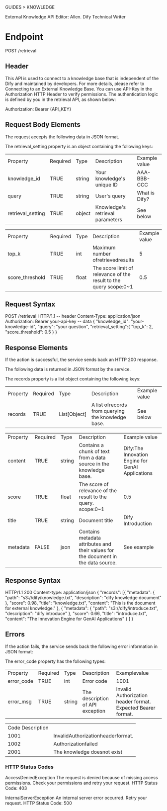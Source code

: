 GUIDES > KNOWLEDGE  

External Knowledge API Editor: Allen. Dify Technical Writer  

# Endpoint  

POST <your-endpoint>/retrieval  

## Header  

This APl is used to connect to a knowledge base that is independent of the Dify and maintained by developers. For more details, please refer to Connecting to an External Knowledge Base. You can use API-Key in the Authorization HTTP Header to verify permissions. The authentication logic is defined by you in the retrieval API, as shown below:  

Authorization: Bearer {API_KEY}  

## Request Body Elements  

The request accepts the following data in JSON format.  

The retrieval_setting property is an object containing the following keys:   


<html><body><table><tr><td>Property</td><td>Required</td><td>Type</td><td>Description</td><td>Example value</td></tr><tr><td>knowledge_id</td><td>TRUE</td><td>string</td><td>Your knowledge's unique ID</td><td>AAA-BBB-CCC</td></tr><tr><td>query</td><td>TRUE</td><td>string</td><td>User's query</td><td>What is Dify?</td></tr><tr><td>retrieval_setting</td><td>TRUE</td><td>object</td><td>Knowledge's retrieval parameters</td><td>See below</td></tr></table></body></html>  

<html><body><table><tr><td>Property</td><td>Required</td><td>Type</td><td>Description</td><td>Example value</td></tr><tr><td>top_k</td><td>TRUE</td><td>int</td><td>Maximum number ofretrievedresults</td><td>5</td></tr><tr><td>score_threshold</td><td>TRUE</td><td>float</td><td>The score limit of relevance of the result to the query scope:0~1</td><td>0.5</td></tr></table></body></html>  

## Request Syntax  

POST <your-endpoint>/retrieval HTTP/1.1
-- header
Content-Type: application/json
Authorization: Bearer your-api-key
-- data
{
    "knowledge_id": "your-knowledge-id",
    "query": "your question",
    "retrieval_setting":{
        "top_k": 2,
        "score_threshold": 0.5
    }
}

## Response Elements  

If the action is successful, the service sends back an HTTP 200 response.  

The following data is returned in JSON format by the service.  

The records property is a list object containing the following keys:   


<html><body><table><tr><td>Property</td><td>Required</td><td>Type</td><td>Description</td><td>Example value</td></tr><tr><td>records</td><td>TRUE</td><td>List[Object]</td><td>A list ofrecords from querying the knowledge base.</td><td>See below</td></tr></table></body></html>  

<html><body><table><tr><td>Property</td><td>Required</td><td>Type</td><td>Description</td><td>Example value</td></tr><tr><td>content</td><td>TRUE</td><td>string</td><td>Contains a chunk of text from a data source in the knowledge base.</td><td>Dify:The Innovation Engine for GenAl Applications</td></tr><tr><td>score</td><td>TRUE</td><td>float</td><td>The score of relevance of the result to the query. scope:0~1</td><td>0.5</td></tr><tr><td>title</td><td>TRUE</td><td>string</td><td>Document title</td><td>Dify Introduction</td></tr><tr><td>metadata</td><td>FALSE</td><td>json</td><td>Contains metadata attributes and their values for the document in the data source.</td><td>See example</td></tr></table></body></html>  

## Response Syntax  


HTTP/1.1 200
Content-type: application/json
{
    "records": [{
                    "metadata": {
                            "path": "s3://dify/knowledge.txt",
                            "description": "dify knowledge document"
                    },
                    "score": 0.98,
                    "title": "knowledge.txt",
                    "content": "This is the document for external knowledge."
            },
            {
                    "metadata": {
                            "path": "s3://dify/introduce.txt",
                            "description": "dify introduce"
                    },
                    "score": 0.66,
                    "title": "introduce.txt",
                    "content": "The Innovation Engine for GenAI Applications"
            }
    ]
}


## Errors  

If the action fails, the service sends back the following error information in JSON format:  

The error_code property has the following types:   


<html><body><table><tr><td>Property</td><td>Required</td><td>Type</td><td>Description</td><td>Examplevalue</td></tr><tr><td>error_code</td><td>TRUE</td><td>int</td><td>Error code</td><td>1001</td></tr><tr><td>error_msg</td><td>TRUE</td><td>string</td><td>The description of API exception</td><td>Invalid Authorization header format. Expected'Bearer format.</td></tr></table></body></html>  

<html><body><table><tr><td>Code Description</td></tr><tr><td>1001</td><td>InvalidAuthorizationheaderformat.</td></tr><tr><td>1002</td><td>Authorizationfailed</td></tr><tr><td>2001</td><td>The knowledge doesnot exist</td></tr></table></body></html>  

### HTTP Status Codes  

AccessDeniedException The request is denied because of missing access permissions. Check your permissions and retry your request. HTTP Status Code: 403  

InternalServerException An internal server error occurred. Retry your request. HTTP Status Code: 500  